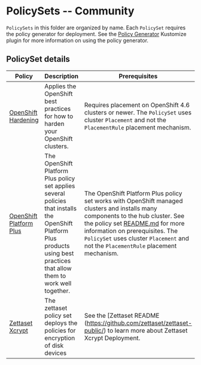 # PolicySets -- Community

`PolicySets` in this folder are organized by name. Each `PolicySet` requires the policy generator for deployment.
See the [Policy Generator](https://github.com/stolostron/policy-generator-plugin) Kustomize plugin for more information
on using the policy generator.

## PolicySet details

Policy  | Description | Prerequisites
------- | ----------- | -------------
[OpenShift Hardening](./openshift-hardening) | Applies the OpenShift best practices for how to harden your OpenShift clusters. | Requires placement on OpenShift 4.6 clusters or newer. The `PolicySet` uses cluster `Placement` and not the `PlacementRule` placement mechanism.
[OpenShift Platform Plus](./openshift-plus) | The OpenShift Platform Plus policy set applies several policies that installs the OpenShift Platform Plus products using best practices that allow them to work well together. | The OpenShift Platform Plus policy set works with OpenShift managed clusters and installs many components to the hub cluster. See the policy set [README.md](./openshift-plus/README.md) for more information on prerequisites. The `PolicySet` uses cluster `Placement` and not the `PlacementRule` placement mechanism.
[Zettaset Xcrypt](./zts-xcrypt) |The zettaset policy set  deploys the policies for encryption of disk devices| See the [Zettaset README (https://github.com/zettaset/zettaset-public/) to learn more about Zettaset Xcrypt Deployment.
